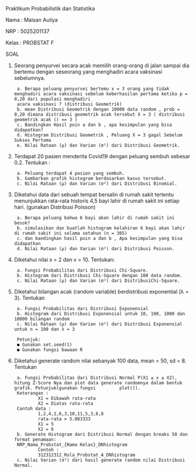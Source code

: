 Praktikum Probabilistik dan Statistika

Nama : Maisan Auliya

NRP : 5025201137

Kelas : PROBSTAT F

SOAL

1. Seorang penyurvei secara acak memilih orang-orang di jalan sampai dia bertemu dengan seseorang yang menghadiri acara vaksinasi sebelumnya.

        a. Berapa peluang penyurvei bertemu x = 3 orang yang tidak menghadiri acara vaksinasi sebelum keberhasilan pertama ketika p = 0,20 dari populasi menghadiri
        acara vaksinasi ? (distribusi Geometrik)
        b. mean Distribusi Geometrik dengan 10000 data random , prob = 0,20 dimana distribusi geometrik acak tersebut X = 3 ( distribusi geometrik acak () == 3 )
        c. Bandingkan Hasil poin a dan b , apa kesimpulan yang bisa didapatkan?
        d. Histogram Distribusi Geometrik , Peluang X = 3 gagal Sebelum Sukses Pertama
        e. Nilai Rataan (μ) dan Varian (σ²) dari Distribusi Geometrik.
		
    
2. Terdapat 20 pasien menderita Covid19 dengan peluang sembuh sebesar 0.2. Tentukan :
        
        a. Peluang terdapat 4 pasien yang sembuh.
        b. Gambarkan grafik histogram berdasarkan kasus tersebut.
        c. Nilai Rataan (μ) dan Varian (σ²) dari Distribusi Binomial.
    
    
3. Diketahui data dari sebuah tempat bersalin di rumah sakit tertentu menunjukkan rata-rata historis 4,5 bayi lahir di rumah sakit ini setiap hari. (gunakan Distribusi Poisson)
        
        a. Berapa peluang bahwa 6 bayi akan lahir di rumah sakit ini besok?
        b. simulasikan dan buatlah histogram kelahiran 6 bayi akan lahir di rumah sakit ini selama setahun (n = 365)
        c. dan bandingkan hasil poin a dan b , Apa kesimpulan yang bisa didapatkan
        d. Nilai Rataan (μ) dan Varian (σ²) dari Distribusi Poisson.
 
 
4. Diketahui nilai x = 2 dan v = 10. Tentukan:
        
        a. Fungsi Probabilitas dari Distribusi Chi-Square.
        b. Histogram dari Distribusi Chi-Square dengan 100 data random.
        c. Nilai Rataan (μ) dan Varian (σ²) dari DistribusiChi-Square.
    
    
5. Diketahui bilangan acak (random variable) berdistribusi exponential (λ = 3). Tentukan
        
        a. Fungsi Probabilitas dari Distribusi Exponensial
        b. Histogram dari Distribusi Exponensial untuk 10, 100, 1000 dan 10000 bilangan random
        c. Nilai Rataan (μ) dan Varian (σ²) dari Distribusi Exponensial untuk n = 100 dan λ = 3    
    
        Petunjuk:
        ● Gunakan set.seed(1)
        ● Gunakan fungsi bawaan R
    
    
6. Diketahui generate random nilai sebanyak 100 data, mean = 50, sd = 8. Tentukan
        
        a. Fungsi Probabilitas dari Distribusi Normal P(X1 ≤ x ≤ X2), hitung Z-Score Nya dan plot data generate randomnya dalam bentuk grafik. Petunjuk(gunakan fungsi         plot()).
        Keterangan :
                X1 = Dibawah rata-rata
                X2 = Diatas rata-rata
        Contoh data :
                1,2,4,2,6,3,10,11,5,3,6,8
                rata-rata = 5.083333
                X1 = 5
                X2 = 6
        b. Generate Histogram dari Distribusi Normal dengan breaks 50 dan format penamaan:
        NRP_Nama_Probstat_{Nama Kelas}_DNhistogram
                Contoh :
                312312312_Rola_Probstat_A_DNhistogram
        c. Nilai Varian (σ²) dari hasil generate random nilai Distribusi Normal.
    
    
    
    
